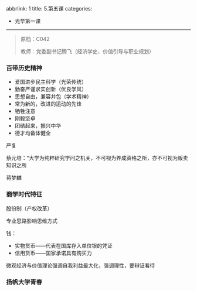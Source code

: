 abbrlink: 1
title: 5.第五课
categories:
  - 光华第一课
---
> 原档：C042
>
> 教师：党委副书记腾飞（经济学史、价值引导与职业规划）

### 百带历史精神

- 爱国进步民主科学（光荣传统）
- 勤奋严谨求实创新（优良学风）
- 思想自由，兼容并包（学术精神）
- 常为新的，改进的运动的先锋
- 牺牲注意
- 刚毅坚卓
- 团结起来，振兴中华
- 德才均备体健全

严复

蔡元培：“大学为纯粹研究学问之机关，不可视为养成资格之所，亦不可视为贩卖知识之所

蒋梦麟

### 商学时代特征

股份制（产权改革）

专业思路影响思维方式

钱：

- 实物货币——代表在国库存入单位银的凭证
- 信用货币——国家承诺具有购买力

微观经济与价值理论强调自我利益最大化，强调理性，要辩证看待

### 扬帆大学青春